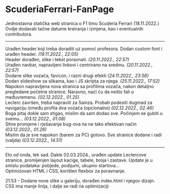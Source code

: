 # ScuderiaFerrari-FanPage
Jednostavna statička web stranica o F1 timu Scuderia Ferrari (18.11.2022.) <br>
Ovdje dodavati tačne datume kreiranja i izmjena, kao i eventualnih contributora. 
<hr>
Urađen header koji treba doraditi uz pomoć profesora. Dodan custom font i urađen header. <i>(19.11.2022., 22:05)</i>
<br>
Header dorađen, slike i tekst poravnati. <i>(20.11.2022., 22:57)</i>
<br>
Urađen navbar, napravljeni linkovi i centrirano na sredinu. <i>(20.11.2022., 22:57)</i>
<br>
Dodane slike vozača, favicon, i razni drugi efekti <i>(24.11.2022., 23:56)</i>
<br>
Dodan slideshow sa slikama, kao i JS skripta za njega. <i>(25.11.2022., 17:52)</i>
<br>
Napokon napravljena nova stranica sa profilima vozača, nakon detaljno pregledane početne stranice. Naravno, naći ću da nešto fali u međuvremenu. <i>(02.12.2022., 01.25)</i>
<br>
Leclerc završen, treba napraviti za Sainza. Probati podesiti dugmad za navigaciju između profila dva vozača (opcionalno) <i>(02.12.2022., 02.46)</i>
<br>
Boga pitaj dokle sam stigao, mislim da sam dodao sve. Počinjem se gubiti u svemu... <i>(03.12.2022., 01.08)</i>
<br>
Sitne promjene i rješavanje bug-ova na ne tako efektivan način <i>(03.12.2022., 01.26)</i>
<br>
Mislim da je sve napokon (barem za PC) gotovo. Sve stranice dodane i radi (valjda) <i>(03.12.2022., 14.51)</i>
<br>
<hr>
Eto od onda, tek sad. Dakle 02.03.2024., urađen update Leclercove stranice, promijenjen layout kacige, tabele, broja i zastave. Update je u smislu podataka: pobjede, podijumi, ukupno startova...
<br>
Optimizovan HTML i CSS, korišten flexbox za poravnanje. 

21:53 - Dodane nove slike u galeriju, dorađen index.html i njegov dizajn. CSS ima manje linija, i dalje se radi na optimizaciji
